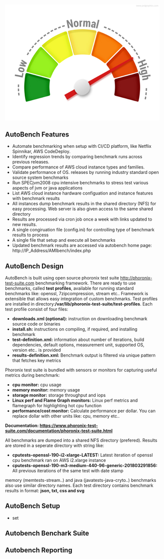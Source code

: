 ![AutoBench](performance-meter.jpg)

## AutoBench Features

- Automate benchmarking when setup with CI/CD platform, like Netflix Spinnikar, AWS CodeDeploy.
- Identify regression trends by comparing benchmark runs across previous releases. 
- Compare performance of AWS cloud instance types and families.
- Validate performance of OS. releases by running industry standard open source system benchmarks
- Run SPECjvm2008 cpu intensive benchmarks to stress test various aspects of jvm or java applications
- List AWS cloud instance hardware configuation and instance features with benchmark results
- All instances dump benchmark results in the shared directory (NFS) for easy processing. Web server is also given access to the same shared directory   
- Results are processed via cron job once a week with links updated to new results.
- A single congiruation file (config.ini) for controlling type of benchmark results to process
- A single file that setup and execute all benchmarks
- Updated benchmark results are accessed via autobench home page: http://IP_Address/AMIbench/index.php

## AutoBench Design
AutoBench is built using open source phoronix test suite http://phoronix-test-suite.com benchmarking framework. There are ready to use benchmarks, called **test profiles**, available for running standard benchmarks like: openssl, 7zipcompression, stream etc.. Framework is extensible that allows easy integration of custom benchmarks. Test profiles are installed in directory:**/var/lib/phoronix-test-suite/test-profiles**. Each test profile consist of four files:
- **downloads.xml (optional):**  instruction on downloading benchmark source code or binaries 
- **install.sh:** instructions on compiling, if required,  and installing benchmark 
- **test-definition.xml:** information about number of iterations, build dependencies, default options, measurement unit, supported OS, version etc.. is provided
- **results-definition.xml:** Benchmark output is filtered via unique pattern that fetches key metrics

Phoronix test suite is bundled with sensors or monitors for capturing useful metrics during benchmark:
- **cpu monitor:** cpu usage
- **memory monitor:** memory usage
- **storage monitor:** storage throughput and iops 
- **Linux perf and Flame Graph  monitors:** Linux perf metrics and flamegraph for highlighting hot cpu function
- **performance/cost monitor:** Calculate performance per dollar. You can replace dollar with other units like: cpu, memory etc..

**Documentation: https://www.phoronix-test-suite.com/documentation/phoronix-test-suite.html**

All benchmarks are dumped into a shared NFS directory (prefered). Results are stored in a seperate directory with string like:
- **cputests-openssl-190-i2-xlarge-LATEST:** Latest iteration of openssl cpu benchmark ran on AWS i2.xlarge instance
- **cputests-openssl-190-m3-medium-440-96-generic-201803291856:** All previous iterations of the same test with date stamp 

memory (memtests-stream..) and java (javatests-java-cryto..) benchmarks also use similar directory names. Each test directory contains benchmark results in format: **json, txt, css and svg**




## AutoBench Setup
- set
## Autobench Benchark Suite

## Autobench Reporting

